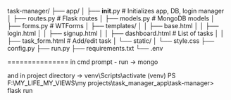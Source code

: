 task-manager/
├── app/
│   ├── __init__.py            # Initializes app, DB, login manager
│   ├── routes.py              # Flask routes
│   ├── models.py              # MongoDB models
│   ├── forms.py               # WTForms
│   ├── templates/
│   │   ├── base.html
│   │   ├── login.html
│   │   ├── signup.html
│   │   ├── dashboard.html     # List of tasks
│   │   ├── task_form.html     # Add/edit task
│   └── static/
│       └── style.css
├── config.py
├── run.py
├── requirements.txt
└── .env


===============
in cmd prompt - run -> mongo

and in project directory ->
venv\Scripts\activate
(venv) PS F:\MY_LIFE_MY_VIEWS\my projects\task_manager_app\task-manager> flask run